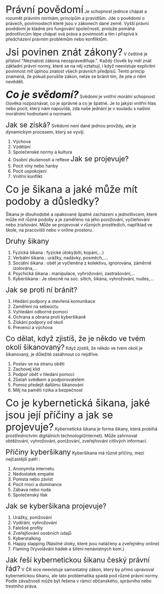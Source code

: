  <span style="font-size:32px">Právní povědomí</span>
Je schopnost jedince chápat a rozumět právním normám, principům a pravidlům.
Jde o povědomí o právech, povinnostech které jsou v zákonech dané země.
Vyšší právní povědomí je kladné pro fungování společnosti, protože pomáhá jednotlivcům lépe chápat svá práva a povinnosti a tím i přispívá k předcházení právním problémům nebo konfliktům.

 <span style="font-size:32px">Jsi povinen znát zákony?</span>
V češtině je přísloví "Neznalost zákona neospravedlňuje.".
Každý člověk by měl znát základní právní normy, které se na něj vztahují, i když neexistuje explicitní povinnost mít úplnou znalost všech právních předpisů.
Tento princip znamená, že pokud porušíte zákon, nelze se bránit tím, že jste o něm nevěděli.

***<span style="font-size:32px">Co je svědomí?</span>***
Svědomí je vnitřní morální schopnost člověka rozpoznávat, co je správné a co je špatné.
Je to jakýsi vnitřní hlas nebo pocit, který nám napovídá, zda naše jednání je v souladu s našimi morálními hodnotami a normami.

<span style="font-size:23px">Jak se získá?</span>
Svědomí není dané jednou provždy, ale je dynamickým procesem, který se vyvíjí. 
1. Výchova 
2. Vzdělání 
3. Společenské normy a kultura
4. Osobní zkušenosti a reflexe
<span style="font-size:23px">Jak se projevuje?</span>
1. Pocit viny nebo hanby 
2. Pocit uspokojení
3. Vnitřní konflikt 

<span style="font-size:32px">Co je šikana a jaké může mít podoby a důsledky?</span>

Šikana je dlouhodobé a opakované špatné zacházení s jednotlivcem, které může mít různé podoby a je zaměřeno na jeho ponižování, vyčleňování nebo zraňování. Může se projevovat v různých prostředích, například ve škole, na pracovišti nebo v online prostoru.

<span style="font-size:23px">Druhy šikany</span>
1. Fyzická šikana : fyzické útoky(bití, kopání,...)
2. Verbální šikana : urážky, nadávky, posměch,....
3. Sociální šikana : oběť je vyčleněna z kolektivu, ignorována, záměrně izolována,...
4. Psychická šikana : manipulace, vyhrožování, zastrašování,...
5. Kyberšikana : Je obecně na soc. sítích, šikana, vyhrožování, nudes,...

<span style="font-size:23px">Jak se proti ní bránít? </span>
1. Hledání podpory a otevřená komunikace
2. Zaměření na sebeúctu
3. Vyhledání odborné pomoci
4. Ochrana a obrana proti kyberšikaně
5. Získání podpory od okolí
6. Prevencí a výchova

<span style="font-size:23px">Co dělat, když zjistíš, že je někdo ve tvém okolí šikanovaný?</span>
Když zjistíš, že někdo ve tvém okolí je šikanovaný, je důležité zasáhnout co nejdříve.
1. Postav se na stranu oběti
2. Zachovej klid
3. Podpoř oběť v hledání pomoci
4. Zůstaň svědkem a podporovatelem
5. Pomoz předejít dalšímu šikanování
6. Měj na paměti rizika a bezpečnost

<span style="font-size:32px">Co je kybernetická šikana, jaké jsou její příčiny a jak se projevuje?</span>
Kybernetická šikana je forma šikany, která probíhá prostřednictvím digitálních technologií(internet).
Může zahrnovat obtěžování, vyhrožování, ponižování, zveřejňování citlivých informací.

<span style="font-size:23px">Příčiny kyberšikany</span>
Kyberšikana má různé příčiny, mezi nejčastější patří : 
1. Anonymita internetu
2. Nedostatek empatie
3. Pomsta nebo závist 
4. Pocit moci a dominance 
5. Zábava nebo nuda
6. Společenský tlak

<span style="font-size:23px">Jak se kyberšikana projevuje?</span>
1. Urážky, ponižování
2. Vydírání, vyhrožování
3. Falešné profily
4. Zveřejňování osobních údajů
5. Kyberstalking
6. Happy slapping (Násilné útoky, které jsou natáčeny a zveřejněny online)
7. Flaming (Vyvolávání hádek a šíření nenávistných kom.)

<span style="font-size:23px">Jak řeší kybernetickou šikanu český právní řád?</span>
V ČR sice neexistuje samostatný zákon, který by přímo upravoval kybernetickou šikanu, ale tato problematika spadá pod různé právní normy. Podle závažnosti může být řešena v rámci občanského, správního nebo trestního práva.
